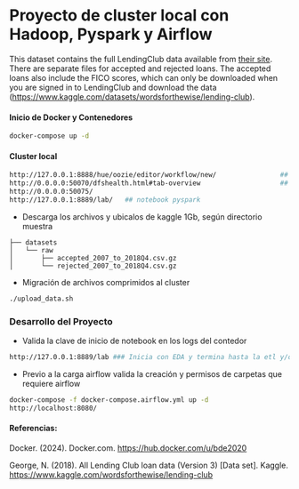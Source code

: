 # Proyecto de cluster local con Hadoop, Pyspark y Airflow


This dataset contains the full LendingClub data available from [their site](https://www.lendingclub.com). There are separate files for accepted and rejected loans. The accepted loans also include the FICO scores, which can only be downloaded when you are signed in to LendingClub and download the data (https://www.kaggle.com/datasets/wordsforthewise/lending-club).


#### Inicio de Docker y Contenedores
```bash
docker-compose up -d
```
#### Cluster local
```bash
http://127.0.0.1:8888/hue/oozie/editor/workflow/new/				## Data Warehouse Hive
http://0.0.0.0:50070/dfshealth.html#tab-overview					## Information nodes
http://0.0.0.0:50075/							
http://127.0.0.1:8889/lab/   ## notebook pyspark
```
- Descarga los archivos y ubicalos de kaggle 1Gb, según directorio muestra 
```
├── datasets
│   └── raw
│       ├── accepted_2007_to_2018Q4.csv.gz
│       └── rejected_2007_to_2018Q4.csv.gz
```
- Migración de archivos comprimidos al cluster
```bash
./upload_data.sh
```

### Desarrollo del Proyecto
- Valida la clave de inicio de notebook en los logs del contedor
```bash
http://127.0.0.1:8889/lab ### Inicia con EDA y termina hasta la etl y/o enpoints.
```
- Previo a la carga airflow valida la creación y permisos de carpetas que requiere airflow 
```bash
docker-compose -f docker-compose.airflow.yml up -d
http://localhost:8080/
```

#### Referencias:
Docker. (2024). Docker.com. https://hub.docker.com/u/bde2020

George, N. (2018). All Lending Club loan data (Version 3) [Data set]. Kaggle. https://www.kaggle.com/wordsforthewise/lending-club
